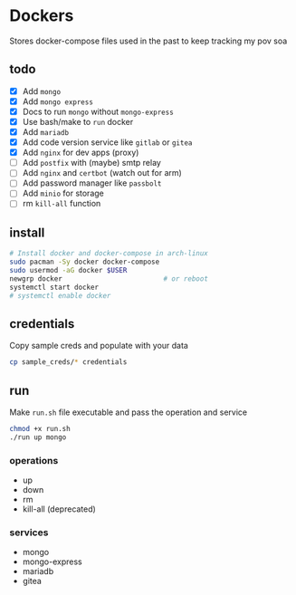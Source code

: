 # Dockers

Stores docker-compose files used in the past to keep tracking my pov soa

## todo

- [x] Add `mongo`
- [x] Add `mongo express`
- [x] Docs to run `mongo` without `mongo-express`
- [x] Use bash/make to `run` docker
- [x] Add `mariadb`
- [x] Add code version service like `gitlab` or `gitea`
- [x] Add `nginx` for dev apps (proxy)
- [ ] Add `postfix` with (maybe) smtp relay
- [ ] Add `nginx` and `certbot` (watch out for arm)
- [ ] Add password manager like `passbolt`
- [ ] Add `minio` for storage
- [ ] rm `kill-all` function

## install

```bash
# Install docker and docker-compose in arch-linux
sudo pacman -Sy docker docker-compose
sudo usermod -aG docker $USER
newgrp docker                         # or reboot
systemctl start docker
# systemctl enable docker
```

## credentials

Copy sample creds and populate with your data

```bash
cp sample_creds/* credentials
```

## run

Make `run.sh` file executable and pass the operation and service

```bash
chmod +x run.sh
./run up mongo
```

### operations

- up
- down
- rm
- kill-all (deprecated)

### services

- mongo
- mongo-express
- mariadb
- gitea
